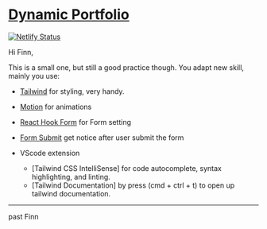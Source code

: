 # [Dynamic Portfolio](https://dynamic-lecter.netlify.app)
[![Netlify Status](https://api.netlify.com/api/v1/badges/9a167c2f-275d-4281-8d99-4a3a7fe9cb46/deploy-status)](https://app.netlify.com/sites/dynamic-lecter/deploys)

Hi Finn,  
  
This is a small one, but still a good practice though. You adapt new skill, mainly you use:  

- [Tailwind](https://tailwindcss.com/docs/installation) for styling, very handy.

- [Motion](https://www.framer.com/motion/) for animations

- [React Hook Form](https://react-hook-form.com/) for Form setting

- [Form Submit](https://formsubmit.co/) get notice after user submit the form

- VScode extension
  - [Tailwind CSS IntelliSense] for code autocomplete, syntax highlighting, and linting.
  - [Tailwind Documentation] by press (cmd + ctrl + t) to open up tailwind documentation.
  
---

past Finn
  
